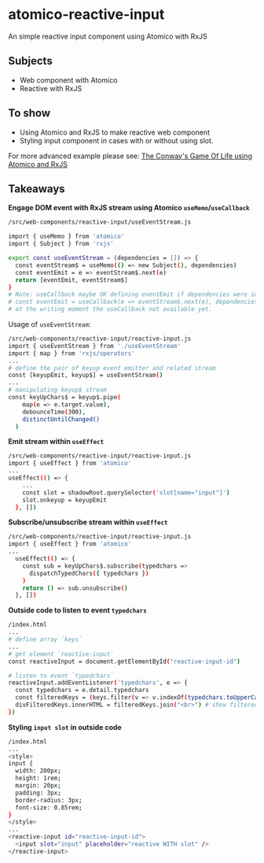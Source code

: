 # atomico-reactive-input
An simple reactive input component using Atomico with RxJS

## Subjects

* Web component with Atomico
* Reactive with RxJS

## To show
- Using Atomico and RxJS to make reactive web component
- Styling input component in cases with or without using slot.

For more advanced example please see:
[The Conway's Game Of Life using Atomico and RxJS](https://github.com/hoangausway/atomico-game-of-life)

## Takeaways
**Engage DOM event with RxJS stream using Atomico `useMemo`/`useCallback`**
```bash
/src/web-components/reactive-input/useEventStream.js

import { useMemo } from 'atomico'
import { Subject } from 'rxjs'

export const useEventStream = (dependencies = []) => {
  const eventStream$ = useMemo(() => new Subject(), dependencies)
  const eventEmit = e => eventStream$.next(e)
  return [eventEmit, eventStream$]
}
# Note: useCallback maybe OK defining eventEmit if dependencies were important
# const eventEmit = useCallback(e => eventStream$.next(e), dependencies)
# at the writing moment the useCallback not available yet.

```

Usage of `useEventStream`:

```bash
/src/web-components/reactive-input/reactive-input.js
import { useEventStream } from './useEventStream'
import { map } from 'rxjs/operators'
...
# define the pair of keyup event emitter and related stream
const [keyupEmit, keyup$] = useEventStream()
...
# manipulating keyup$ stream
const keyUpChars$ = keyup$.pipe(
    map(e => e.target.value),
    debounceTime(300),
    distinctUntilChanged()
  )
```

**Emit stream within `useEffect`**
```bash
/src/web-components/reactive-input/reactive-input.js
import { useEffect } from 'atomico'
...
useEffect(() => {
    ...
    const slot = shadowRoot.querySelector('slot[name="input"]')
    slot.onkeyup = keyupEmit
  }, [])
```
**Subscribe/unsubscribe stream within `useEffect`**
```bash
/src/web-components/reactive-input/reactive-input.js
import { useEffect } from 'atomico'
...
  useEffect(() => {
    const sub = keyUpChars$.subscribe(typedchars =>
      dispatchTypedChars({ typedchars })
    )
    return () => sub.unsubscribe()
  }, [])
```

**Outside code to listen to event `typedchars`**
```bash
/index.html
...
# define array `keys`
...
# get element `reactive-input`
const reactiveInput = document.getElementById("reactive-input-id")

# listen to event `typedchars`
reactiveInput.addEventListener('typedchars', e => {
  const typedchars = e.detail.typedchars
  const filteredKeys = (keys.filter(v => v.indexOf(typedchars.toUpperCase()) > -1))
  divFilteredKeys.innerHTML = filteredKeys.join("<br>") # show filtered result
})
```
**Styling `input slot` in outside code**
```bash
/index.html
...
<style>
input {
  width: 200px;
  height: 1rem;
  margin: 20px;
  padding: 3px;
  border-radius: 3px;
  font-size: 0.85rem;
}
</style>
...
<reactive-input id="reactive-input-id">
  <input slot="input" placeholder="reactive WITH slot" />
</reactive-input>
```


